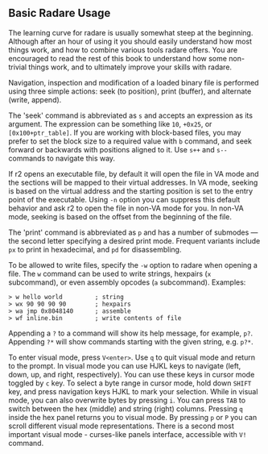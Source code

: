 ## Basic Radare Usage

The learning curve for radare is usually somewhat steep at the beginning. Although after an hour of using it you should easily understand how most things work, and how to combine various tools radare offers. You are encouraged to read the rest of this book to understand how some non-trivial things work, and to ultimately improve your skills with radare.

Navigation, inspection and modification of a loaded binary file is performed using three simple actions: seek (to position), print (buffer), and alternate (write, append).

The 'seek' command is abbreviated as `s` and accepts an expression as its argument. The expression can be something like `10`, `+0x25`, or `[0x100+ptr_table]`. If you are working with block-based files, you may prefer to set the block size to a required value with `b` command, and seek forward or backwards with positions aligned to it. Use `s++` and `s--` commands to navigate this way.

If r2 opens an executable file, by default it will open the file in VA mode and the sections will be mapped to their virtual addresses. In VA mode, seeking is based on the virtual address and the starting position is set to the entry point of the executable. Using `-n` option you can suppress this default behavior and ask r2 to open the file in non-VA mode for you. In non-VA mode, seeking is based on the offset from the beginning of the file.

The 'print' command is abbreviated as `p` and has a number of submodes — the second letter specifying a desired print mode. Frequent variants include `px` to print in hexadecimal, and `pd` for disassembling.

To be allowed to write files, specify the `-w` option to radare when opening a file. The `w` command can be used to write strings, hexpairs (`x` subcommand), or even assembly opcodes (`a` subcommand). Examples:
```
> w hello world         ; string
> wx 90 90 90 90        ; hexpairs
> wa jmp 0x8048140      ; assemble
> wf inline.bin         ; write contents of file
```
Appending a `?` to a command will show its help message, for example, `p?`.
Appending `?*` will show commands starting with the given string, e.g. `p?*`.

To enter visual mode, press `V<enter>`. Use `q` to quit visual mode and return to the prompt.
In visual mode you can use HJKL keys to navigate (left, down, up, and right, respectively). You can use these keys in cursor mode toggled by `c` key. To select a byte range in cursor mode, hold down `SHIFT` key, and press navigation keys HJKL to mark your selection.
While in visual mode, you can also overwrite bytes by pressing `i`. You can press `TAB` to switch between the hex (middle) and string (right) columns. Pressing `q` inside the hex panel returns you to visual mode. By pressing `p` or `P` you can scroll different visual mode representations. There is a second most important visual mode - curses-like panels interface, accessible with `V!` command.

